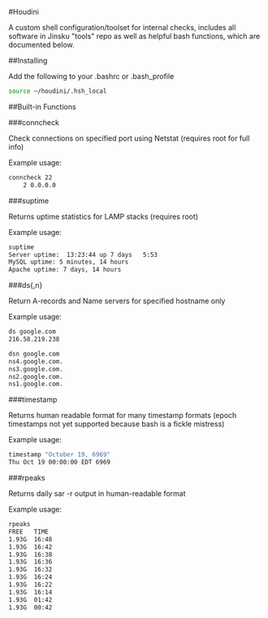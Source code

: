 #Houdini

A custom shell configuration/toolset for internal checks, includes all software in Jinsku "tools" repo as well as helpful bash functions, which are documented below.


##Installing

Add the following to your .bashrc or .bash_profile

```bash
source ~/houdini/.hsh_local
```


##Built-in Functions

###conncheck

Check connections on specified port using Netstat (requires root for full info)

Example usage:
```bash
conncheck 22
    2 0.0.0.0
```


###suptime

Returns uptime statistics for LAMP stacks (requires root)

Example usage:
```bash
suptime
Server uptime:  13:23:44 up 7 days   5:53
MySQL uptime: 5 minutes, 14 hours
Apache uptime: 7 days, 14 hours
```


###ds{,n}

Return A-records and Name servers for specified hostname only

Example usage:

```bash
ds google.com
216.58.219.238
```

```bash
dsn google.com
ns4.google.com.
ns3.google.com.
ns2.google.com.
ns1.google.com.
```


###timestamp

Returns human readable format for many timestamp formats (epoch timestamps not yet supported because bash is a fickle mistress)

Example usage:

```bash
timestamp "October 19, 6969"
Thu Oct 19 00:00:00 EDT 6969
```

###rpeaks

Returns daily sar -r output in human-readable format

Example usage:

```bash
rpeaks 
FREE   TIME
1.93G  16:48
1.93G  16:42
1.93G  16:38
1.93G  16:36
1.93G  16:32
1.93G  16:24
1.93G  16:22
1.93G  16:14
1.93G  01:42
1.93G  00:42
```
